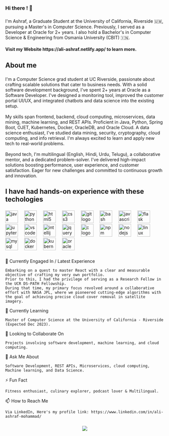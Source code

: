 ### Hi there ! 👋

<!--
**mmaashraf/mmaashraf** is a ✨ _special_ ✨ repository because its `README.md` (this file) appears on your GitHub profile.

Here are some ideas to get you started:

- 🔭 I’m currently working on ...
- 🌱 I’m currently learning ...
- 👯 I’m looking to collaborate on ...
- 🤔 I’m looking for help with ...
- 💬 Ask me about ...
- 📫 How to reach me: ...
- 😄 Pronouns: ...
- ⚡ Fun fact: ...


-->


###

<p align="left">I'm Ashraf, a Graduate Student at the University of California, Riverside 🇺🇲, pursuing a Master's in Computer Science. Previously, I served as a Developer at Oracle for 2+ years. I also hold a Bachelor's in Computer Science & Engineering from Osmania University (CBIT) 🇮🇳.</p> 

<h4> Visit my Website https://ali-ashraf.netlify.app/ to learn more.</h4>

###

<h2 align="left">About me</h2>

###

<p align="left">I'm a Computer Science grad student at UC Riverside, passionate about crafting scalable solutions that cater to business needs. With a solid software development background, I've spent 2+ years at Oracle as a Software Developer. I've designed a monitoring tool, improved the customer portal UI/UX, and integrated chatbots and data science into the existing setup.<br><br>My skills span frontend, backend, cloud computing, microservices, data mining, machine learning, and REST APIs. Proficient in Java, Python, Spring Boot, OJET, Kubernetes, Docker, OracleDB, and Oracle Cloud. A data science enthusiast, I've studied data mining, security, cryptography, cloud computing, and info retrieval. I'm always excited to learn and apply new tech to real-world problems.<br><br>Beyond tech, I'm multilingual (English, Hindi, Urdu, Telugu), a collaborative mentor, and a dedicated problem-solver. I've delivered high-impact solutions boosting performance, user experience, and customer satisfaction. Eager for new challenges and committed to continuous growth and innovation.</p>

###

<h2 align="left">I have had hands-on experience with these techologies</h2>

###

<div align="left">
  <img src="https://cdn.jsdelivr.net/gh/devicons/devicon/icons/java/java-original.svg" height="40" alt="java logo"  />
  <img width="12" />
  <img src="https://cdn.jsdelivr.net/gh/devicons/devicon/icons/python/python-original.svg" height="40" alt="python logo"  />
  <img width="12" />
  <img src="https://cdn.jsdelivr.net/gh/devicons/devicon/icons/html5/html5-original.svg" height="40" alt="html5 logo"  />
  <img width="12" />
  <img src="https://cdn.jsdelivr.net/gh/devicons/devicon/icons/css3/css3-original.svg" height="40" alt="css3 logo"  />
  <img width="12" />
  <img src="https://cdn.jsdelivr.net/gh/devicons/devicon/icons/git/git-original.svg" height="40" alt="git logo"  />
  <img width="12" />
  <img src="https://cdn.jsdelivr.net/gh/devicons/devicon/icons/bash/bash-original.svg" height="40" alt="bash logo"  />
  <img width="12" />
  <img src="https://cdn.jsdelivr.net/gh/devicons/devicon/icons/javascript/javascript-original.svg" height="40" alt="javascript logo"  />
  <img width="12" />
  <img src="https://cdn.jsdelivr.net/gh/devicons/devicon/icons/flask/flask-original.svg" height="40" alt="flask logo"  />
  <img width="12" />
  <img src="https://cdn.jsdelivr.net/gh/devicons/devicon/icons/jupyter/jupyter-original.svg" height="40" alt="jupyter logo"  />
  <img width="12" />
  <img src="https://cdn.jsdelivr.net/gh/devicons/devicon/icons/vscode/vscode-original.svg" height="40" alt="vscode logo"  />
  <img width="12" />
  <img src="https://cdn.jsdelivr.net/gh/devicons/devicon/icons/intellij/intellij-original.svg" height="40" alt="intellij logo"  />
  <img width="12" />
  <img src="https://cdn.jsdelivr.net/gh/devicons/devicon/icons/jquery/jquery-original.svg" height="40" alt="jquery logo"  />
  <img width="12" />
  <img src="https://cdn.jsdelivr.net/gh/devicons/devicon/icons/c/c-original.svg" height="40" alt="c logo"  />
  <img width="12" />
  <img src="https://cdn.jsdelivr.net/gh/devicons/devicon/icons/npm/npm-original-wordmark.svg" height="40" alt="npm logo"  />
  <img width="12" />
  <img src="https://cdn.jsdelivr.net/gh/devicons/devicon/icons/nodejs/nodejs-original.svg" height="40" alt="nodejs logo"  />
  <img width="12" />
  <img src="https://cdn.jsdelivr.net/gh/devicons/devicon/icons/linux/linux-original.svg" height="40" alt="linux logo"  />
  <img width="12" />
  <img src="https://cdn.jsdelivr.net/gh/devicons/devicon/icons/mysql/mysql-original.svg" height="40" alt="mysql logo"  />
  <img width="12" />
  <img src="https://cdn.jsdelivr.net/gh/devicons/devicon/icons/docker/docker-original.svg" height="40" alt="docker logo"  />
  <img width="12" />
  <img src="https://cdn.jsdelivr.net/gh/devicons/devicon/icons/kubernetes/kubernetes-plain.svg" height="40" alt="kubernetes logo"  />
  <img width="12" />
  <img src="https://cdn.jsdelivr.net/gh/devicons/devicon/icons/oracle/oracle-original.svg" height="40" alt="oracle logo"  />
</div>

###
<div>

🔭 Currently Engaged In / Latest Experience

    Embarking on a quest to master React with a clear and measurable objective of crafting my very own portfolio. 
    Prior to this, I had the privilege of serving as a Research Fellow in the UCR DS-PATH Fellowship. 
    During that time, my primary focus revolved around a collaborative effort with NASA JPL, where we pioneered cutting-edge algorithms with the goal of achieving precise cloud cover removal in satellite imagery.

🌱 Currently Learning

    Master of Computer Science at the University of California - Riverside (Expected Dec 2023).

👯 Looking to Collaborate On

    Projects involving software development, machine learning, and cloud computing.

💬 Ask Me About

    Software Development, REST APIs, Microservices, cloud computing, Machine learning, and Data Science.
    
⚡ Fun Fact

    Fitness enthusiast, culinary explorer, podcast lover & Multilingual.

📫 How to Reach Me

    Via LinkedIn, Here's my profile link: https://www.linkedin.com/in/ali-ashraf-mohammad/


###

<div align="center">
  <img src="https://profile-counter.glitch.me/mmaashraf/count.svg?"  />
</div>

###
